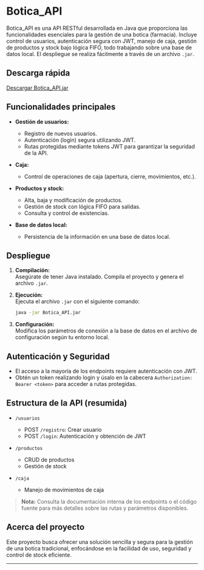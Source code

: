 # Botica_API

Botica_API es una API RESTful desarrollada en Java que proporciona las funcionalidades esenciales para la gestión de una botica (farmacia). Incluye control de usuarios, autenticación segura con JWT, manejo de caja, gestión de productos y stock bajo lógica FIFO, todo trabajando sobre una base de datos local. El despliegue se realiza fácilmente a través de un archivo `.jar`.

## Descarga rápida

[Descargar Botica_API.jar](https://github.com/LoP-1/Botica_API/releases/tag/api-rest)

## Funcionalidades principales

- **Gestión de usuarios:**  
  - Registro de nuevos usuarios.
  - Autenticación (login) segura utilizando JWT.
  - Rutas protegidas mediante tokens JWT para garantizar la seguridad de la API.

- **Caja:**  
  - Control de operaciones de caja (apertura, cierre, movimientos, etc.).

- **Productos y stock:**  
  - Alta, baja y modificación de productos.
  - Gestión de stock con lógica FIFO para salidas.
  - Consulta y control de existencias.

- **Base de datos local:**  
  - Persistencia de la información en una base de datos local.

## Despliegue

1. **Compilación:**  
   Asegúrate de tener Java instalado. Compila el proyecto y genera el archivo `.jar`.

2. **Ejecución:**  
   Ejecuta el archivo `.jar` con el siguiente comando:
   ```bash
   java -jar Botica_API.jar
   ```

3. **Configuración:**  
   Modifica los parámetros de conexión a la base de datos en el archivo de configuración según tu entorno local.

## Autenticación y Seguridad

- El acceso a la mayoría de los endpoints requiere autenticación con JWT.
- Obtén un token realizando login y úsalo en la cabecera `Authorization: Bearer <token>` para acceder a rutas protegidas.

## Estructura de la API (resumida)

- `/usuarios`  
  - POST `/registro`: Crear usuario  
  - POST `/login`: Autenticación y obtención de JWT

- `/productos`  
  - CRUD de productos  
  - Gestión de stock

- `/caja`  
  - Manejo de movimientos de caja

> **Nota:** Consulta la documentación interna de los endpoints o el código fuente para más detalles sobre las rutas y parámetros disponibles.

## Acerca del proyecto

Este proyecto busca ofrecer una solución sencilla y segura para la gestión de una botica tradicional, enfocándose en la facilidad de uso, seguridad y control de stock eficiente.

---
